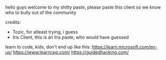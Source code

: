 hello guys welcome to my shitty paste, please paste this client so we know who to bully out of the community 

credits:
- Tozic, for atleast trying, i guess
- Iris Client, this is an Iris paste, who would have guessed

learn to code, kids, don't end up like this:
https://learn.microsoft.com/en-us/
https://www.learncpp.com/
https://guidedhacking.com/
